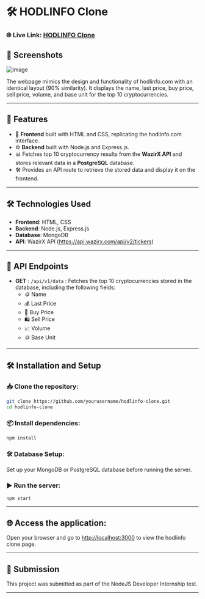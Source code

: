 
# 🛠️ HODLINFO Clone

### 🌐 **Live Link**: [HODLINFO Clone](https://uzer-hodlinfo-assignment.netlify.app/)

## 📸 Screenshots

![image](https://github.com/user-attachments/assets/a94041b9-e629-45ae-ab90-0be97c66d1ef)

The webpage mimics the design and functionality of hodlinfo.com with an identical layout (90% similarity). It displays the name, last price, buy price, sell price, volume, and base unit for the top 10 cryptocurrencies.

---

## 🚀 **Features**
- 🌟 **Frontend** built with HTML and CSS, replicating the hodlinfo.com interface.
- ⚙️ **Backend** built with Node.js and Express.js.
- 📊 Fetches top 10 cryptocurrency results from the **WazirX API** and stores relevant data in a **PostgreSQL** database.
- 🛠️ Provides an API route to retrieve the stored data and display it on the frontend.

---

## 🛠️ **Technologies Used**
- **Frontend**: HTML, CSS
- **Backend**: Node.js, Express.js
- **Database**: MongoDB
- **API**: WazirX API (https://api.wazirx.com/api/v2/tickers)

---

## 🔗 **API Endpoints**
- **GET** : `/api/v1/data` : Fetches the top 10 cryptocurrencies stored in the database, including the following fields:
  - 🪙 Name
  - 💰 Last Price
  - 🛒 Buy Price
  - 🛍️ Sell Price
  - 📈 Volume
  - 🪙 Base Unit

---

## 🛠️ **Installation and Setup**

### 📥 **Clone the repository**:
```bash
git clone https://github.com/yourusername/hodlinfo-clone.git
cd hodlinfo-clone
```

### 📦 **Install dependencies**:
```bash
npm install
```

### 🛠️ **Database Setup**:
Set up your MongoDB or PostgreSQL database before running the server.

### ▶️ **Run the server**:
```bash
npm start
```

---

## 🌐 **Access the application**:
Open your browser and go to [http://localhost:3000](http://localhost:3000) to view the hodlinfo clone page.

---

## 🎯 **Submission**
This project was submitted as part of the NodeJS Developer Internship test.

---
